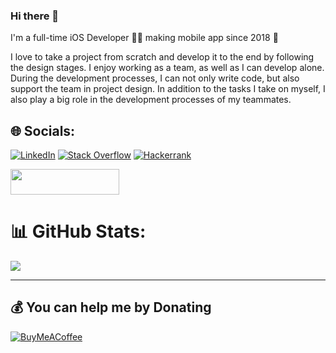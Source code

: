 ### Hi there 👋

<!--
**yilmazedis/yilmazedis** is a ✨ _special_ ✨ repository because its `README.md` (this file) appears on your GitHub profile.

Here are some ideas to get you started:

- 🔭 I’m currently working on ...
- 🌱 I’m currently learning ...
- 👯 I’m looking to collaborate on ...
- 🤔 I’m looking for help with ...
- 💬 Ask me about ...
- 📫 How to reach me: ...
- 😄 Pronouns: ...
- ⚡ Fun fact: ...
-->


I'm a full-time iOS Developer 👨&zwj;💻 making mobile app since 2018 🚀

I love to take a project from scratch and develop it to the end by following the design stages. I enjoy working as a team, as well as I can develop alone.
During the development processes, I can not only write code, but also support the team in project design.
In addition to the tasks I take on myself, I also play a big role in the development processes of my teammates.

## 🌐 Socials:
[![LinkedIn](https://img.shields.io/badge/linkedin-%230077B5.svg?style=for-the-badge&logo=linkedin&logoColor=white)](https://linkedin.com/in/yilmazedis) [![Stack Overflow](https://img.shields.io/badge/-Stackoverflow-FE7A16?style=for-the-badge&logo=stack-overflow&logoColor=white)](https://stackoverflow.com/users/7657265) [![Hackerrank](https://img.shields.io/badge/-Hackerrank-2EC866?style=for-the-badge&logo=HackerRank&logoColor=white)](https://www.hackerrank.com/profile/ylmazedis)
<p align="left"><img src="https://komarev.com/ghpvc/?username=yilmazedis&style=flat-square&color=blue" height="41" width="174" alt=""></p>

# 📊 GitHub Stats:
![](https://github-readme-streak-stats.herokuapp.com/?user=yilmazedis&theme=dark&hide_border=false)<br/>

---
<!--[![](https://visitcount.itsvg.in/api?id=yilmazedis&icon=0&color=0)](https://visitcount.itsvg.in)
-->

  ## 💰 You can help me by Donating
  [![BuyMeACoffee](https://img.shields.io/badge/Buy%20Me%20a%20Coffee-ffdd00?style=for-the-badge&logo=buy-me-a-coffee&logoColor=black)](https://buymeacoffee.com/yilmazedis) 

  
<!-- Proudly created with GPRM ( https://gprm.itsvg.in ) -->

